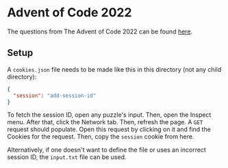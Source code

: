 # Advent of Code 2022

The questions from The Advent of Code 2022 can be found [here](https://adventofcode.com/2022/).

## Setup

A `cookies.json` file needs to be made like this in this directory (not any child directory):
```json
{
  "session": "add-session-id"
}
```

To fetch the session ID, open any puzzle's input. Then, open the Inspect menu. After that, click the Network tab. Then,
refresh the page. A `GET` request should populate. Open this request by clicking on it and find the Cookies for the
request. Then, copy the `session` cookie from here.

Alternatively, if one doesn't want to define the file or uses an incorrect session ID, the `input.txt` file can be used.